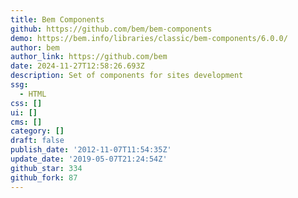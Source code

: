 ```yaml
---
title: Bem Components
github: https://github.com/bem/bem-components
demo: https://bem.info/libraries/classic/bem-components/6.0.0/
author: bem
author_link: https://github.com/bem
date: 2024-11-27T12:58:26.693Z
description: Set of components for sites development
ssg:
  - HTML
css: []
ui: []
cms: []
category: []
draft: false
publish_date: '2012-11-07T11:54:35Z'
update_date: '2019-05-07T21:24:54Z'
github_star: 334
github_fork: 87
---
```

